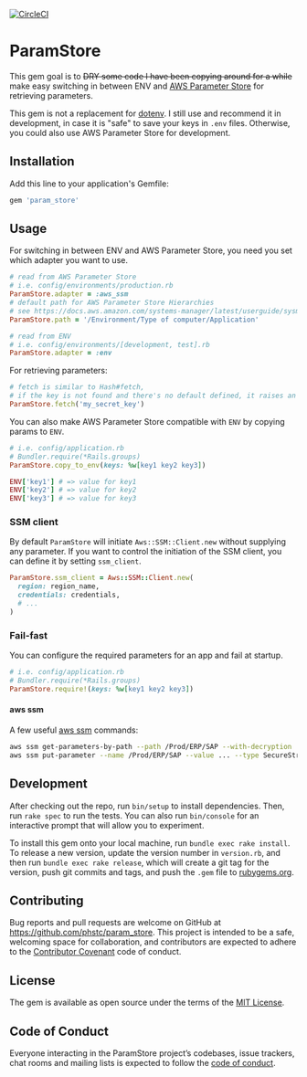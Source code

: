 [![CircleCI](https://circleci.com/gh/phstc/param_store.svg?style=svg)](https://circleci.com/gh/phstc/param_store)

# ParamStore

This gem goal is to <strike>DRY some code I have been copying around for a while</strike> make easy switching in between ENV and [AWS Parameter Store](https://docs.aws.amazon.com/systems-manager/latest/userguide/systems-manager-paramstore.html) for retrieving parameters.

This gem is not a replacement for [dotenv](https://github.com/bkeepers/dotenv). I still use and recommend it in development, in case it is "safe" to save your keys in `.env` files. Otherwise, you could also use AWS Parameter Store for development.


## Installation

Add this line to your application's Gemfile:

```ruby
gem 'param_store'
```

## Usage

For switching in between ENV and AWS Parameter Store, you need you set which adapter you want to use.

```ruby
# read from AWS Parameter Store
# i.e. config/environments/production.rb
ParamStore.adapter = :aws_ssm
# default path for AWS Parameter Store Hierarchies
# see https://docs.aws.amazon.com/systems-manager/latest/userguide/sysman-paramstore-su-organize.html
ParamStore.path = '/Environment/Type of computer/Application'

# read from ENV
# i.e. config/environments/[development, test].rb
ParamStore.adapter = :env
```

For retrieving parameters:

```ruby
# fetch is similar to Hash#fetch,
# if the key is not found and there's no default defined, it raises an error
ParamStore.fetch('my_secret_key')
```

You can also make AWS Parameter Store compatible with `ENV` by copying params to `ENV`.

```ruby
# i.e. config/application.rb
# Bundler.require(*Rails.groups)
ParamStore.copy_to_env(keys: %w[key1 key2 key3])

ENV['key1'] # => value for key1
ENV['key2'] # => value for key2
ENV['key3'] # => value for key3
```

### SSM client

By default `ParamStore` will initiate `Aws::SSM::Client.new` without supplying any parameter. If you want to control the initiation of the SSM client, you can define it by setting `ssm_client`.


```ruby
ParamStore.ssm_client = Aws::SSM::Client.new(
  region: region_name,
  credentials: credentials,
  # ...
)
```

### Fail-fast

You can configure the required parameters for an app and fail at startup.

```ruby
# i.e. config/application.rb
# Bundler.require(*Rails.groups)
ParamStore.require!(keys: %w[key1 key2 key3])
```

#### aws ssm

A few useful [aws ssm](https://docs.aws.amazon.com/cli/latest/reference/ssm/index.html) commands:

```sh
aws ssm get-parameters-by-path --path /Prod/ERP/SAP --with-decryption
aws ssm put-parameter --name /Prod/ERP/SAP --value ... --type SecureString
```


## Development

After checking out the repo, run `bin/setup` to install dependencies. Then, run `rake spec` to run the tests. You can also run `bin/console` for an interactive prompt that will allow you to experiment.

To install this gem onto your local machine, run `bundle exec rake install`. To release a new version, update the version number in `version.rb`, and then run `bundle exec rake release`, which will create a git tag for the version, push git commits and tags, and push the `.gem` file to [rubygems.org](https://rubygems.org).

## Contributing

Bug reports and pull requests are welcome on GitHub at https://github.com/phstc/param_store. This project is intended to be a safe, welcoming space for collaboration, and contributors are expected to adhere to the [Contributor Covenant](http://contributor-covenant.org) code of conduct.

## License

The gem is available as open source under the terms of the [MIT License](https://opensource.org/licenses/MIT).

## Code of Conduct

Everyone interacting in the ParamStore project’s codebases, issue trackers, chat rooms and mailing lists is expected to follow the [code of conduct](https://github.com/phstc/param_store/blob/master/CODE_OF_CONDUCT.md).
